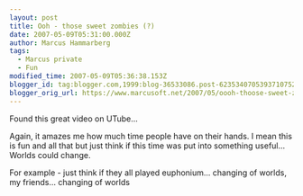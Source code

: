 ```yaml
---
layout: post
title: Ooh - those sweet zombies (?)
date: 2007-05-09T05:31:00.000Z
author: Marcus Hammarberg
tags:
  - Marcus private
  - Fun
modified_time: 2007-05-09T05:36:38.153Z
blogger_id: tag:blogger.com,1999:blog-36533086.post-6235340705393710752
blogger_orig_url: https://www.marcusoft.net/2007/05/oooh-thoose-sweet-zomibes.html
---
```


Found this great video on UTube...

Again, it amazes me how much time people have on their hands. I mean this is fun and all that but just think if this time was put into something useful... Worlds could change.

For example - just think if they all played euphonium... changing of worlds, my friends... changing of worlds
